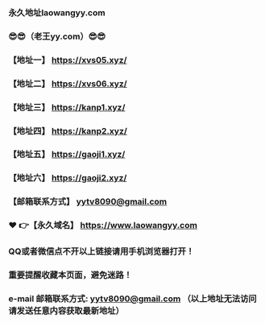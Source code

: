 ### 永久地址laowangyy.com
### :sunglasses::sunglasses:（老王yy.com）:sunglasses::sunglasses:
### 【地址一】  https://xvs05.xyz/
### 【地址二】  https://xvs06.xyz/
### 【地址三】  https://kanp1.xyz/
### 【地址四】  https://kanp2.xyz/
### 【地址五】  https://gaoji1.xyz/
### 【地址六】  https://gaoji2.xyz/
### 【邮箱联系方式】  yytv8090@gmail.com
### :heart: :point_right:【永久域名】  https://www.laowangyy.com
### QQ或者微信点不开以上链接请用手机浏览器打开！
### 重要提醒收藏本页面，避免迷路！
### e-mail 邮箱联系方式: yytv8090@gmail.com （以上地址无法访问请发送任意内容获取最新地址）
